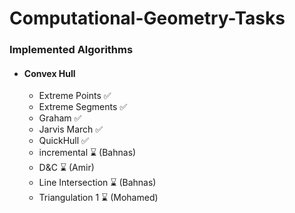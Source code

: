# Computational-Geometry-Tasks

### Implemented Algorithms

- #### Convex Hull
  - Extreme Points ✅
  - Extreme Segments ✅
  - Graham ✅
  - Jarvis March ✅
  - QuickHull ✅
  - incremental ⌛ (Bahnas)
  - D&C ⌛ (Amir)
  - Line Intersection ⌛ (Bahnas)
  - Triangulation 1 ⌛ (Mohamed)
  
